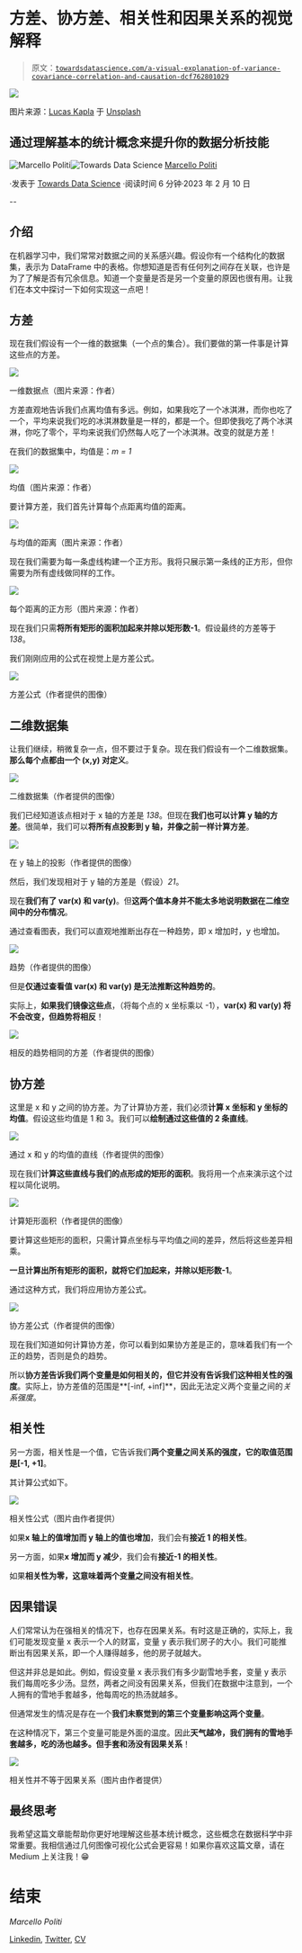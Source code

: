 # 方差、协方差、相关性和因果关系的视觉解释

> 原文：[`towardsdatascience.com/a-visual-explanation-of-variance-covariance-correlation-and-causation-dcf762801029`](https://towardsdatascience.com/a-visual-explanation-of-variance-covariance-correlation-and-causation-dcf762801029)

![](img/eff5af349b9566526854900300e03652.png)

图片来源：[Lucas Kapla](https://unsplash.com/@aznbokchoy?utm_source=medium&utm_medium=referral) 于 [Unsplash](https://unsplash.com/?utm_source=medium&utm_medium=referral)

## 通过理解基本的统计概念来提升你的数据分析技能

[](https://medium.com/@marcellopoliti?source=post_page-----dcf762801029--------------------------------)![Marcello Politi](https://medium.com/@marcellopoliti?source=post_page-----dcf762801029--------------------------------)[](https://towardsdatascience.com/?source=post_page-----dcf762801029--------------------------------)![Towards Data Science](https://towardsdatascience.com/?source=post_page-----dcf762801029--------------------------------) [Marcello Politi](https://medium.com/@marcellopoliti?source=post_page-----dcf762801029--------------------------------)

·发表于 [Towards Data Science](https://towardsdatascience.com/?source=post_page-----dcf762801029--------------------------------) ·阅读时间 6 分钟·2023 年 2 月 10 日

--

## 介绍

在机器学习中，我们常常对数据之间的关系感兴趣。假设你有一个结构化的数据集，表示为 DataFrame 中的表格。你想知道是否有任何列之间存在关联，也许是为了了解是否有冗余信息。知道一个变量是否是另一个变量的原因也很有用。让我们在本文中探讨一下如何实现这一点吧！

## 方差

现在我们假设有一个一维的数据集（一个点的集合）。我们要做的第一件事是计算这些点的方差。

![](img/93e71c6a86cb51f7cd32e5599563cfac.png)

一维数据点（图片来源：作者）

方差直观地告诉我们点离均值有多远。例如，如果我吃了一个冰淇淋，而你也吃了一个，平均来说我们吃的冰淇淋数量是一样的，都是一个。但即使我吃了两个冰淇淋，你吃了零个，平均来说我们仍然每人吃了一个冰淇淋。改变的就是方差！

在我们的数据集中，均值是：*m = 1*

![](img/365e08a313d528d7686b135c4a223989.png)

均值（图片来源：作者）

要计算方差，我们首先计算每个点距离均值的距离。

![](img/65e2d15c6c93f6bda10652cda90d9986.png)

与均值的距离（图片来源：作者）

现在我们需要为每一条虚线构建一个正方形。我将只展示第一条线的正方形，但你需要为所有虚线做同样的工作。

![](img/cef29c9e2dc449614e1fe07f81bd7f94.png)

每个距离的正方形（图片来源：作者）

现在我们只需**将所有矩形的面积加起来并除以矩形数-1**。假设最终的方差等于 *138*。

我们刚刚应用的公式在视觉上是方差公式。

![](img/c0a6daa59bf5644bcd343530302fe5df.png)

方差公式（作者提供的图像）

## 二维数据集

让我们继续，稍微复杂一点，但不要过于复杂。现在我们假设有一个二维数据集。**那么每个点都由一个 (x,y) 对定义**。

![](img/ad92d1c3db41e3ffd954d0bb32599c4b.png)

二维数据集（作者提供的图像）

我们已经知道该点相对于 x 轴的方差是 *138*。但现在**我们也可以计算 y 轴的方差**。很简单，我们可以**将所有点投影到 y 轴，并像之前一样计算方差**。

![](img/ce3f8a649b7cf3561e930d80f3433277.png)

在 y 轴上的投影（作者提供的图像）

然后，我们发现相对于 y 轴的方差是（假设）*21*。

现在**我们有了 var(x) 和 var(y)**。但**这两个值本身并不能太多地说明数据在二维空间中的分布情况**。

通过查看图表，我们可以直观地推断出存在一种趋势，即 x 增加时，y 也增加。

![](img/de500a119f85504315b5c28de394facc.png)

趋势（作者提供的图像）

但是**仅通过查看值 var(x) 和 var(y) 是无法推断这种趋势的**。

实际上，**如果我们镜像这些点**，（将每个点的 x 坐标乘以 -1），**var(x) 和 var(y) 将不会改变，但趋势将相反**！

![](img/fd2c13dc6cb18e1860b0970ea3cc591b.png)

相反的趋势相同的方差（作者提供的图像）

## 协方差

这里是 x 和 y 之间的协方差。为了计算协方差，我们必须**计算 x 坐标和 y 坐标的均值**。假设这些均值是 1 和 3。我们可以**绘制通过这些值的 2 条直线**。

![](img/0af109437efdf0896bf097442590820f.png)

通过 x 和 y 的均值的直线（作者提供的图像）

现在我们**计算这些直线与我们的点形成的矩形的面积**。我将用一个点来演示这个过程以简化说明。

![](img/e75b8a4f2beb4deff3b7d9387ffe2bf4.png)

计算矩形面积（作者提供的图像）

要计算这些矩形的面积，只需计算点坐标与平均值之间的差异，然后将这些差异相乘。

**一旦计算出所有矩形的面积，就将它们加起来，并除以矩形数-1**。

通过这种方式，我们将应用协方差公式。

![](img/c4b228d72479411836ba5504d0b7608d.png)

协方差公式（作者提供的图像）

现在我们知道如何计算协方差，你可以看到如果协方差是正的，意味着我们有一个正的趋势，否则是负的趋势。

所以**协方差告诉我们两个变量是如何相关的，但它并没有告诉我们这种相关性的强度**。实际上，协方差值的范围是**[-inf, +inf]**，因此无法定义两个变量之间的*关系强度*。

## 相关性

另一方面，相关性是一个值，它告诉我们**两个变量之间关系的强度，它的取值范围是[-1, +1]**。

其计算公式如下。

![](img/5d245091b065424a56aa9b6b29fa9630.png)

相关性公式（图片由作者提供）

如果**x 轴上的值增加而 y 轴上的值也增加**，我们会有**接近 1 的相关性**。

另一方面，如果**x 增加而 y 减少**，我们会有**接近-1 的相关性**。

如果**相关性为零，这意味着两个变量之间没有相关性**。

## 因果错误

人们常常认为在强相关的情况下，也存在因果关系。有时这是正确的，实际上，我们可能发现变量 x 表示一个人的财富，变量 y 表示我们房子的大小。我们可能推断出有因果关系，即一个人赚得越多，他的房子就越大。

但这并非总是如此。例如，假设变量 x 表示我们有多少副雪地手套，变量 y 表示我们每周吃多少汤。显然，两者之间没有因果关系，但我们在数据中注意到，一个人拥有的雪地手套越多，他每周吃的热汤就越多。

但通常发生的情况是存在一个**我们未察觉到的第三个变量影响这两个变量**。

在这种情况下，第三个变量可能是外面的温度。因此**天气越冷，我们拥有的雪地手套越多，吃的汤也越多。但手套和汤没有因果关系**！

![](img/289b0d54011f697f6f9ce4b3e5f45c65.png)

相关性并不等于因果关系（图片由作者提供）

## 最终思考

我希望这篇文章能帮助你更好地理解这些基本统计概念，这些概念在数据科学中非常重要。我相信通过几何图像可视化公式会更容易！如果你喜欢这篇文章，请在 Medium 上关注我！😁

# 结束

*Marcello Politi*

[Linkedin](https://www.linkedin.com/in/marcello-politi/), [Twitter](https://twitter.com/_March08_), [CV](https://march-08.github.io/digital-cv/)
